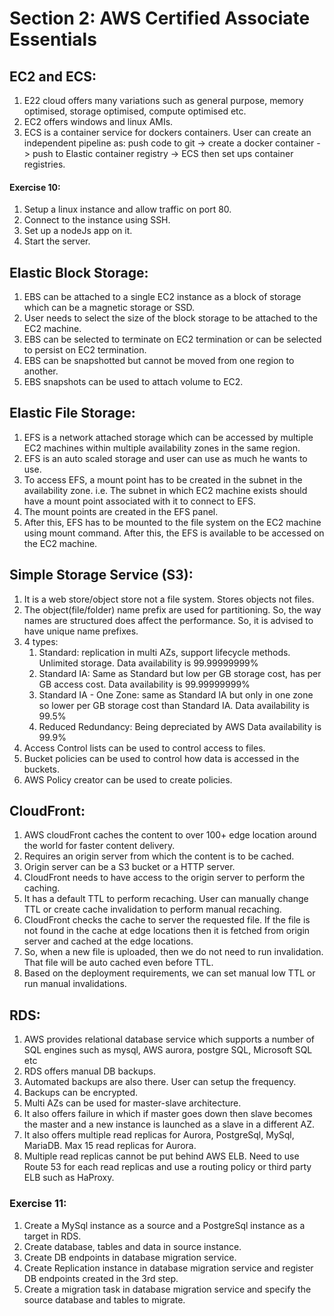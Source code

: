 # Section 2: AWS Certified Associate Essentials 

## EC2 and ECS:

1. E22 cloud offers many variations such as general purpose, memory optimised, storage optimised, compute optimised etc.
2. EC2 offers windows and linux AMIs.
3. ECS is a container service for dockers containers. User can create an independent pipeline as: push code to git -> create a docker container -> push to Elastic container registry -> ECS then set ups container registries.

#### Exercise 10:
1. Setup a linux instance and allow traffic on port 80.
2. Connect to the instance using SSH.
3. Set up a nodeJs app on it.
4. Start the server.

## Elastic Block Storage:

1. EBS can be attached to a single EC2 instance as a block of storage which can be a magnetic storage or SSD.
2. User needs to select the size of the block storage to be attached to the EC2 machine.
3. EBS can be selected to terminate on EC2 termination or can be selected to persist on EC2 termination.
4. EBS can be snapshotted but cannot be moved from one region to another.
5. EBS snapshots can be used to attach volume to EC2.

## Elastic File Storage:

1. EFS is a network attached storage which can be accessed by multiple EC2 machines within multiple availability zones in the same region.
2. EFS is an auto scaled storage and user can use as much he wants to use.
3. To access EFS, a mount point has to be created in the subnet in the availability zone. i.e. The subnet in which EC2 machine exists should have a mount point associated with it to connect to EFS.
4. The mount points are created in the EFS panel.
5. After this, EFS has to be mounted to the file system on the EC2 machine using mount command. After this, the EFS is available to be accessed on the EC2 machine.

## Simple Storage Service (S3):

1. It is a web store/object store not a file system. Stores objects not files.
2. The object(file/folder) name prefix are used for partitioning. So, the way names are structured does affect the performance. So, it is advised to have unique name prefixes. 
3. 4 types:
    1. Standard: replication in multi AZs, support lifecycle methods. Unlimited storage. Data availability is 99.99999999%
    2. Standard IA: Same as Standard but low per GB storage cost, has per GB access cost. Data availability is 99.99999999%
    3. Standard IA - One Zone: same as Standard IA but only in one zone so lower per GB storage cost than Standard IA. Data availability is 99.5%
    4. Reduced Redundancy: Being depreciated by AWS Data availability is 99.9%
4. Access Control lists can be used to control access to files. 
5. Bucket policies can be used to control how data is accessed in the buckets.
6. AWS Policy creator can be used to create policies.

## CloudFront:

1. AWS cloudFront caches the content to over 100+ edge location around the world for faster content delivery.
2. Requires an origin server from which the content is to be cached.
3. Origin server can be a S3 bucket or a HTTP server.
4. CloudFront needs to have access to the origin server to perform the caching.
5. It has a default TTL to perform recaching. User can manually change TTL or create cache invalidation to perform manual recaching.
6. CloudFront checks the cache to server the requested file. If the file is not found in the cache at edge locations then it is fetched from origin server and cached at the edge locations.
7. So, when a new file is uploaded, then we do not need to run invalidation. That file will be auto cached even before TTL.
8. Based on the deployment requirements, we can set manual low TTL or run manual invalidations.


## RDS:
1. AWS provides relational database service which supports a number of SQL engines such as mysql, AWS aurora, postgre SQL, Microsoft SQL etc
2. RDS offers manual DB backups.
3. Automated backups are also there. User can setup the frequency.
4. Backups can be encrypted.
5. Multi AZs can be used for master-slave architecture. 
6. It also offers failure in which if master goes down then slave becomes the master and a new instance is launched as a slave in a different AZ.
7. It also offers multiple read replicas for Aurora, PostgreSql, MySql, MariaDB. Max 15 read replicas for Aurora. 
8. Multiple read replicas cannot be put behind AWS ELB. Need to use Route 53 for each read replicas and use a routing policy or third party ELB such as HaProxy.


### Exercise 11:

1. Create a MySql instance as a source and a PostgreSql instance as a target in RDS.
2. Create database, tables and data in source instance.
3. Create DB endpoints in database migration service.
4. Create Replication instance in database migration service and register DB endpoints created in the 3rd step.
5. Create a migration task in database migration service and specify the source database and tables to migrate.